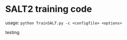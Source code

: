 SALT2 training code
===================

usage: `python TrainSALT.py -c <configfile> <options>`

testing